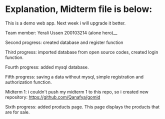 # Explanation, Midterm file is below:

This is a demo web app. Next week i will upgrade it better.

Team member:
Yerali Ussen 200103214 (alone hero)__

Second progress: created database and register function

Third progress: imported database from open source codes, created login function. 

Fourth progress: added mysql database.

Fifth progress: saving a data without mysql, simple registration and authorization function.

Midterm 1: i couldn't push my midterm 1 to this repo, so i created new repository: https://github.com/Qanafya/gomid

Sixth progress: added products page. This page displays the products that are for sale.
